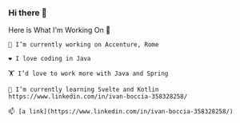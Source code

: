 ### Hi there 👋


Here is What I'm Working On 👋

    🔭 I’m currently working on Accenture, Rome

    ❤️ I love coding in Java

    🏋️ I’d love to work more with Java and Spring

    🌱 I’m currently learning Svelte and Kotlin
    https://www.linkedin.com/in/ivan-boccia-358328258/

    📫 [a link](https://www.linkedin.com/in/ivan-boccia-358328258/)



